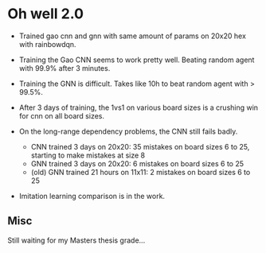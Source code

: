 # Oh well 2.0
* Trained gao cnn and gnn with same amount of params on 20x20 hex with rainbowdqn.
* Training the Gao CNN seems to work pretty well. Beating random agent with 99.9% after 3 minutes.
* Training the GNN is difficult. Takes like 10h to beat random agent with > 99.5%.
* After 3 days of training, the 1vs1 on various board sizes is a crushing win for cnn on all board sizes.
* On the long-range dependency problems, the CNN still fails badly.
    + CNN trained 3 days on 20x20: 35 mistakes on board sizes 6 to 25, starting to make mistakes at size 8
    + GNN trained 3 days on 20x20: 6 mistakes on board sizes 6 to 25
    + (old) GNN trained 21 hours on 11x11: 2 mistakes on board sizes 6 to 25

* Imitation learning comparison is in the work.

## Misc
Still waiting for my Masters thesis grade...
